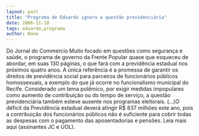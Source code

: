 ```yaml
---
layout: post
title: "Programa de Eduardo ignora a questão previdenciária"
date: 2006-11-10
tags: eduardo,programa
author: None
---
```

Do Jornal do Commercio
Muito focado em questões como segurança e saúde, o programa de governo da Frente Popular quase que esqueceu de abordar, em suas 130 páginas, o que fará com a previdência estadual nos próximos quatro anos. 
A única referência é a promessa de garantir os direitos de previdência social para parceiros de funcionários públicos homossexuais, a exemplo do que já ocorre no funcionalismo municipal do Recife. 
Considerado um tema polêmico, por exigir medidas impopulares como aumento de contribuição ou do tempo de serviço, a questão previdenciária também esteve ausente nos programas eleitorais. 
(...)O déficit da Previdência estadual deverá atingir R$ 837 milhões este ano, pois a contribuição dos funcionários públicos não é suficiente para cobrir todas as despesas com o pagamento das aposentadorias e pensões.
Leia mais aqui (assinantes JC e UOL). 